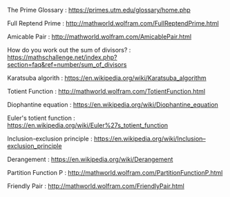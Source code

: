 The Prime Glossary : https://primes.utm.edu/glossary/home.php

Full Reptend Prime : http://mathworld.wolfram.com/FullReptendPrime.html

Amicable Pair : http://mathworld.wolfram.com/AmicablePair.html

How do you work out the sum of divisors? : https://mathschallenge.net/index.php?section=faq&ref=number/sum_of_divisors

Karatsuba algorith : https://en.wikipedia.org/wiki/Karatsuba_algorithm

Totient Function : http://mathworld.wolfram.com/TotientFunction.html

Diophantine equation : https://en.wikipedia.org/wiki/Diophantine_equation

Euler's totient function : https://en.wikipedia.org/wiki/Euler%27s_totient_function

Inclusion-exclusion principle : https://en.wikipedia.org/wiki/Inclusion–exclusion_principle

Derangement : https://en.wikipedia.org/wiki/Derangement

Partition Function P : http://mathworld.wolfram.com/PartitionFunctionP.html

Friendly Pair : http://mathworld.wolfram.com/FriendlyPair.html

